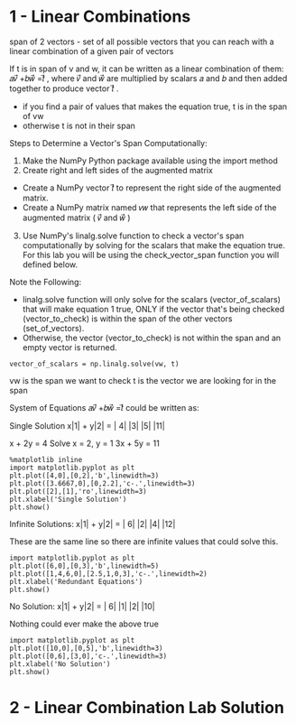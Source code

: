 # 1 - Linear Combinations
span of 2 vectors - set of all possible vectors that you can reach with a linear combination of a given pair of vectors

If t is in span of v and w, it can be written as a linear combination of them:
𝑎𝑣⃗ +𝑏𝑤⃗ =𝑡⃗  ,  where  𝑣⃗   and  𝑤⃗   are multiplied by scalars  𝑎  and  𝑏  and then added together to produce vector  𝑡⃗  .
  - if you find a pair of values that makes the equation true, t is in the span of vw
  - otherwise t is not in their span

Steps to Determine a Vector's Span Computationally:
1. Make the NumPy Python package available using the import method
2. Create right and left sides of the augmented matrix
  - Create a NumPy vector  𝑡⃗   to represent the right side of the augmented matrix.
  - Create a NumPy matrix named  𝑣𝑤  that represents the left side of the augmented matrix ( 𝑣⃗   and  𝑤⃗  )
3. Use NumPy's linalg.solve function to check a vector's span computationally by solving for the scalars that make the equation true. For this lab you will be using the check_vector_span function you will defined below.

Note the Following:
  - linalg.solve function will only solve for the scalars (vector_of_scalars) that will make equation 1 true, ONLY if the vector that's being checked (vector_to_check) is within the span of the other vectors (set_of_vectors).
  - Otherwise, the vector (vector_to_check) is not within the span and an empty vector is returned.

`vector_of_scalars = np.linalg.solve(vw, t)`

vw is the span we want to check
t is the vector we are looking for in the span

System of Equations
𝑎𝑣⃗ +𝑏𝑤⃗ =𝑡⃗ could be written as:

Single Solution
x|1| + y|2| = | 4|
 |3|    |5|   |11|

x  + 2y = 4   Solve x = 2, y = 1
3x + 5y = 11

```
%matplotlib inline
import matplotlib.pyplot as plt
plt.plot([4,0],[0,2],'b',linewidth=3)
plt.plot([3.6667,0],[0,2.2],'c-.',linewidth=3)
plt.plot([2],[1],'ro',linewidth=3)
plt.xlabel('Single Solution')
plt.show()
```

Infinite Solutions:
x|1| + y|2| = | 6|
 |2|    |4|   |12|

These are the same line so there are infinite values that could solve this.

```
import matplotlib.pyplot as plt
plt.plot([6,0],[0,3],'b',linewidth=5)
plt.plot([1,4,6,0],[2.5,1,0,3],'c-.',linewidth=2)
plt.xlabel('Redundant Equations')
plt.show()
```

No Solution:
x|1| + y|2| = | 6|
 |1|    |2|   |10|

Nothing could ever make the above true

```
import matplotlib.pyplot as plt
plt.plot([10,0],[0,5],'b',linewidth=3)
plt.plot([0,6],[3,0],'c-.',linewidth=3)
plt.xlabel('No Solution')
plt.show()
```


# 2 - Linear Combination Lab Solution

